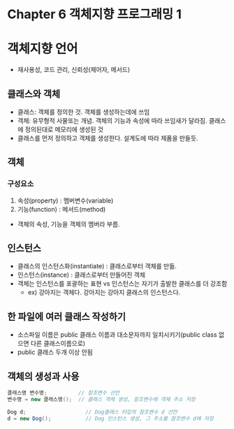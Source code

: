 # Chapter 6 객체지향 프로그래밍 1

# 객체지향 언어

- 재사용성, 코드 관리, 신뢰성(제어자, 메서드)

## 클래스와 객체

- 클래스: 객체를 정의한 것. 객체를 생성하는데에 쓰임
- 객체: 유무형적 사물또는 개념. 객체의 기능과 속성에 따라 쓰임새가 달라짐. 클래스에 정의된대로 메모리에 생성된 것
- 클래스를 먼저 정의하고 객체를 생성한다. 설계도에 따라 제품을 만들듯.

## 객체

### 구성요소

1. 속성(property) : 멤버변수(variable)
2. 기능(function) : 메서드(method)

- 객체의 속성, 기능을 객체의 멤버라 부름.

## 인스턴스

- 클래스의 인스턴스화(instantiate) : 클래스로부터 객체를 만듦.
- 인스턴스(instance) : 클래스로부터 만들어진 객체
- 객체는 인스턴스를 포괄하는 표현 vs 인스턴스는 자기가 출발한 클래스를 더 강조함
  - ex) 강아지는 객체다. 강아지는 강아지 클래스의 인스턴스다.

## 한 파일에 여러 클래스 작성하기

- 소스파일 이름은 public 클래스 이름과 대소문자까지 일치시키기(public class 없으면 다른 클래스이름으로)
- public 클래스 두개 이상 안됨

## 객체의 생성과 사용

```java
클래스명 변수명;          // 참조변수 선언
변수명 = new 클래스명();  // 클래스 객체 생성, 참조변수에 객체 주소 저장

Dog d;                   // Dog클래스 타입의 참조변수 d 선언
d = new Dog();           // Dog 인스턴스 생성, 그 주소를 참조변수 d에 저장
```
